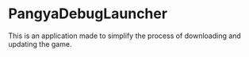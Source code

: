 # PangyaDebugLauncher

This is an application made to simplify the process of downloading and updating the game.
